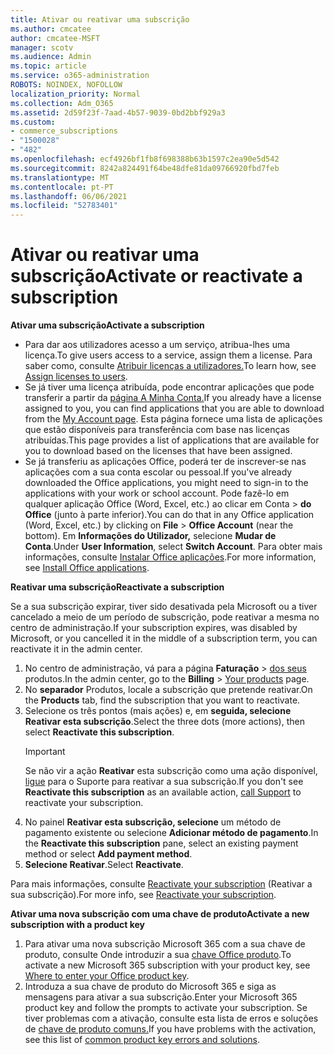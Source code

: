 ```yaml
---
title: Ativar ou reativar uma subscrição
ms.author: cmcatee
author: cmcatee-MSFT
manager: scotv
ms.audience: Admin
ms.topic: article
ms.service: o365-administration
ROBOTS: NOINDEX, NOFOLLOW
localization_priority: Normal
ms.collection: Adm_O365
ms.assetid: 2d59f23f-7aad-4b57-9039-0bd2bbf929a3
ms.custom:
- commerce_subscriptions
- "1500028"
- "482"
ms.openlocfilehash: ecf4926bf1fb8f698388b63b1597c2ea90e5d542
ms.sourcegitcommit: 8242a824491f64be48dfe81da09766920fbd7feb
ms.translationtype: MT
ms.contentlocale: pt-PT
ms.lasthandoff: 06/06/2021
ms.locfileid: "52783401"
---
```

# <a name="activate-or-reactivate-a-subscription"></a><span data-ttu-id="d564a-102">Ativar ou reativar uma subscrição</span><span class="sxs-lookup"><span data-stu-id="d564a-102">Activate or reactivate a subscription</span></span>

<span data-ttu-id="d564a-103">**Ativar uma subscrição**</span><span class="sxs-lookup"><span data-stu-id="d564a-103">**Activate a subscription**</span></span>

- <span data-ttu-id="d564a-104">Para dar aos utilizadores acesso a um serviço, atribua-lhes uma licença.</span><span class="sxs-lookup"><span data-stu-id="d564a-104">To give users access to a service, assign them a license.</span></span> <span data-ttu-id="d564a-105">Para saber como, consulte [Atribuir licenças a utilizadores.](/microsoft-365/admin/manage/assign-licenses-to-users)</span><span class="sxs-lookup"><span data-stu-id="d564a-105">To learn how, see [Assign licenses to users](/microsoft-365/admin/manage/assign-licenses-to-users).</span></span>
- <span data-ttu-id="d564a-106">Se já tiver uma licença atribuída, pode encontrar aplicações que pode transferir a partir da [página A Minha Conta.](https://portal.office.com/account/#installs)</span><span class="sxs-lookup"><span data-stu-id="d564a-106">If you already have a license assigned to you, you can find applications that you are able to download from the [My Account page](https://portal.office.com/account/#installs).</span></span> <span data-ttu-id="d564a-107">Esta página fornece uma lista de aplicações que estão disponíveis para transferência com base nas licenças atribuídas.</span><span class="sxs-lookup"><span data-stu-id="d564a-107">This page provides a list of applications that are available for you to download based on the licenses that have been assigned.</span></span>
- <span data-ttu-id="d564a-108">Se já transferiu as aplicações Office, poderá ter de inscrever-se nas aplicações com a sua conta escolar ou pessoal.</span><span class="sxs-lookup"><span data-stu-id="d564a-108">If you've already downloaded the Office applications, you might need to sign-in to the applications with your work or school account.</span></span> <span data-ttu-id="d564a-109">Pode fazê-lo em qualquer aplicação Office (Word, Excel, etc.) ao clicar em Conta  >  **do Office** (junto à parte inferior).</span><span class="sxs-lookup"><span data-stu-id="d564a-109">You can do that in any Office application (Word, Excel, etc.) by clicking on **File** > **Office Account** (near the bottom).</span></span> <span data-ttu-id="d564a-110">Em **Informações do Utilizador,** selecione **Mudar de Conta**.</span><span class="sxs-lookup"><span data-stu-id="d564a-110">Under **User Information**, select **Switch Account**.</span></span> <span data-ttu-id="d564a-111">Para obter mais informações, consulte [Instalar Office aplicações](/microsoft-365/admin/setup/install-applications).</span><span class="sxs-lookup"><span data-stu-id="d564a-111">For more information, see [Install Office applications](/microsoft-365/admin/setup/install-applications).</span></span>

<span data-ttu-id="d564a-112">**Reativar uma subscrição**</span><span class="sxs-lookup"><span data-stu-id="d564a-112">**Reactivate a subscription**</span></span>

<span data-ttu-id="d564a-113">Se a sua subscrição expirar, tiver sido desativada pela Microsoft ou a tiver cancelado a meio de um período de subscrição, pode reativar a mesma no centro de administração.</span><span class="sxs-lookup"><span data-stu-id="d564a-113">If your subscription expires, was disabled by Microsoft, or you cancelled it in the middle of a subscription term, you can reactivate it in the admin center.</span></span>
  
1. <span data-ttu-id="d564a-114">No centro de administração, vá para a página **Faturação**  >  [dos seus](https://go.microsoft.com/fwlink/p/?linkid=842054) produtos.</span><span class="sxs-lookup"><span data-stu-id="d564a-114">In the admin center, go to the **Billing** > [Your products](https://go.microsoft.com/fwlink/p/?linkid=842054) page.</span></span>
2. <span data-ttu-id="d564a-115">No **separador** Produtos, locale a subscrição que pretende reativar.</span><span class="sxs-lookup"><span data-stu-id="d564a-115">On the **Products** tab, find the subscription that you want to reactivate.</span></span>
3. <span data-ttu-id="d564a-116">Selecione os três pontos (mais ações) e, em **seguida, selecione Reativar esta subscrição**.</span><span class="sxs-lookup"><span data-stu-id="d564a-116">Select the three dots (more actions), then select **Reactivate this subscription**.</span></span>
    > [!IMPORTANT]
    > <span data-ttu-id="d564a-117">Se não vir a ação **Reativar** esta subscrição como uma ação disponível, [ligue](https://go.microsoft.com/fwlink/p/?linkid=518322) para o Suporte para reativar a sua subscrição.</span><span class="sxs-lookup"><span data-stu-id="d564a-117">If you don't see **Reactivate this subscription** as an available action, [call Support](https://go.microsoft.com/fwlink/p/?linkid=518322) to reactivate your subscription.</span></span>
4. <span data-ttu-id="d564a-118">No painel **Reativar esta subscrição, selecione** um método de pagamento existente ou selecione **Adicionar método de pagamento**.</span><span class="sxs-lookup"><span data-stu-id="d564a-118">In the **Reactivate this subscription** pane, select an existing payment method or select **Add payment method**.</span></span>
5. <span data-ttu-id="d564a-119">**Selecione Reativar**.</span><span class="sxs-lookup"><span data-stu-id="d564a-119">Select **Reactivate**.</span></span>

<span data-ttu-id="d564a-120">Para mais informações, consulte [Reactivate your subscription](/microsoft-365/commerce/subscriptions/reactivate-your-subscription) (Reativar a sua subscrição).</span><span class="sxs-lookup"><span data-stu-id="d564a-120">For more info, see [Reactivate your subscription](/microsoft-365/commerce/subscriptions/reactivate-your-subscription).</span></span>

<span data-ttu-id="d564a-121">**Ativar uma nova subscrição com uma chave de produto**</span><span class="sxs-lookup"><span data-stu-id="d564a-121">**Activate a new subscription with a product key**</span></span>

1. <span data-ttu-id="d564a-122">Para ativar uma nova subscrição Microsoft 365 com a sua chave de produto, consulte Onde introduzir a sua [chave Office produto](https://support.office.com/article/where-to-enter-your-office-product-key-0a82e5ae-739e-4b92-a6f4-2ec780c185db).</span><span class="sxs-lookup"><span data-stu-id="d564a-122">To activate a new Microsoft 365 subscription with your product key, see [Where to enter your Office product key](https://support.office.com/article/where-to-enter-your-office-product-key-0a82e5ae-739e-4b92-a6f4-2ec780c185db).</span></span>
2. <span data-ttu-id="d564a-123">Introduza a sua chave de produto do Microsoft 365 e siga as mensagens para ativar a sua subscrição.</span><span class="sxs-lookup"><span data-stu-id="d564a-123">Enter your Microsoft 365 product key and follow the prompts to activate your subscription.</span></span> <span data-ttu-id="d564a-124">Se tiver problemas com a ativação, consulte esta lista de erros e soluções de [chave de produto comuns.](/microsoft-365/commerce/product-key-errors-and-solutions)</span><span class="sxs-lookup"><span data-stu-id="d564a-124">If you have problems with the activation, see this list of [common product key errors and solutions](/microsoft-365/commerce/product-key-errors-and-solutions).</span></span>